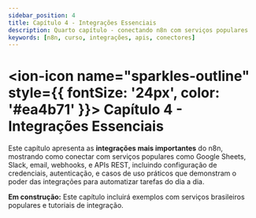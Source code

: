 ```yaml
---
sidebar_position: 4
title: Capítulo 4 - Integrações Essenciais
description: Quarto capítulo - conectando n8n com serviços populares
keywords: [n8n, curso, integrações, apis, conectores]
---
```


# <ion-icon name="sparkles-outline" style={{ fontSize: '24px', color: '#ea4b71' }}></ion-icon> Capítulo 4 - Integrações Essenciais

Este capítulo apresenta as **integrações mais importantes** do n8n, mostrando como conectar com serviços populares como Google Sheets, Slack, email, webhooks, e APIs REST, incluindo configuração de credenciais, autenticação, e casos de uso práticos que demonstram o poder das integrações para automatizar tarefas do dia a dia.

**Em construção:** Este capítulo incluirá exemplos com serviços brasileiros populares e tutoriais de integração.
